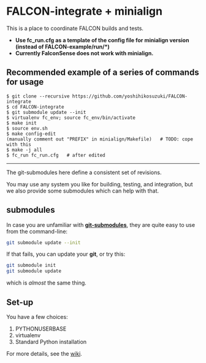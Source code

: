 # FALCON-integrate + minialign
This is a place to coordinate FALCON builds and tests.

* **Use fc_run.cfg as a template of the config file for minialign version (instead of FALCON-example/run/*)**
* **Currently FalconSense does not work with minialign.**

## Recommended example of a series of commands for usage

```
$ git clone --recursive https://github.com/yoshihikosuzuki/FALCON-integrate
$ cd FALCON-integrate
$ git submodule update --init
$ virtualenv fc_env; source fc_env/bin/activate
$ make init
$ source env.sh
$ make config-edit
(manually comment out "PREFIX" in minialign/Makefile)   # TODO: cope with this
$ make -j all
$ fc_run fc_run.cfg   # after edited
```

---

The git-submodules here define a consistent set of revisions.

You may use any system you like for building, testing, and integration,
but we also provide some submodules which can help with that.

## submodules
In case you are unfamiliar with [**git-submodules**](http://www.git-scm.com/book/en/v2/Git-Tools-Submodules), they are quite easy to use from the command-line:
```sh
git submodule update --init
```
If that fails, you can update your **git**, or try this:
```sh
git submodule init
git submodule update
```
which is *almost* the same thing.

## Set-up
You have a few choices:

1. PYTHONUSERBASE
2. virtualenv
3. Standard Python installation

For more details, see the [wiki](https://github.com/PacificBiosciences/FALCON-integrate/wiki).
